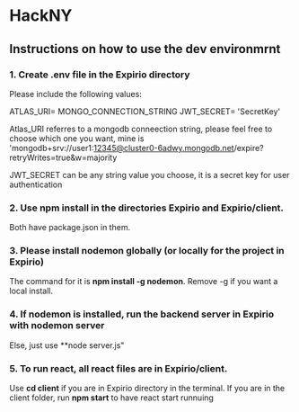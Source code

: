 # HackNY
## Instructions on how to use the dev environmrnt

### 1. Create .env file in the Expirio directory

Please include the following values:

ATLAS_URI= MONGO_CONNECTION_STRING
JWT_SECRET= 'SecretKey'

Atlas_URI referres to a mongodb conneection string, please feel free to choose which one you want,
mine is 'mongodb+srv://user1:12345@cluster0-6adwy.mongodb.net/expire?retryWrites=true&w=majority

JWT_SECRET can be any string value you choose, it is a secret key for user authentication

### 2. Use **npm install** in the directories Expirio and Expirio/client.

Both have package.json in them.

### 3. Please install nodemon globally (or locally for the project in Expirio)

The command for it is **npm install -g nodemon**. 
Remove -g if you want a local install.

### 4. If nodemon is installed, run the backend server in Expirio  with **nodemon server**

Else, just use **node server.js"

### 5. To run react, all react files are in Expirio/client.

Use **cd client** if you are in Expirio directory in the terminal. If you are in
the client folder, run **npm start** to have react start runnuing 
